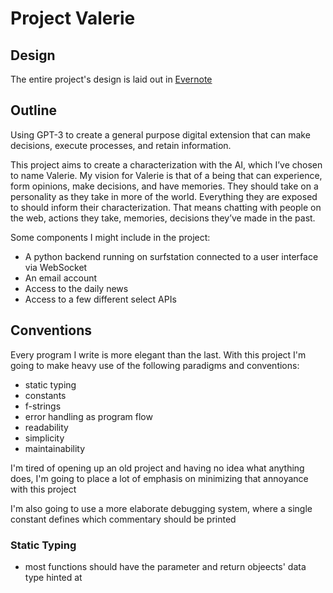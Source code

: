 # Project Valerie

## Design
The entire project's design is laid out in [Evernote](https://www.evernote.com/shard/s508/nl/192803964/3275716d-2238-3837-0a49-f8b1b701f130?title=Project%20Valerie)

## Outline
Using GPT-3 to create a general purpose digital extension that can make decisions, execute processes, and retain information.

This project aims to create a characterization with the AI, which I’ve chosen to name Valerie. My vision for Valerie is that of a being that can experience, form opinions, make decisions, and have memories. They should take on a personality as they take in more of the world. Everything they are exposed to should inform their characterization. That means chatting with people on the web, actions they take, memories, decisions they’ve made in the past.

Some components  I might  include in the project:
- A python backend running on surfstation connected to a user interface via WebSocket
- An email account
- Access to the daily news
- Access to a few different select APIs


## Conventions
Every program I write is more elegant than the last.
With this project I'm going to make heavy use of the following paradigms and conventions:
 - static typing
 - constants
 - f-strings
 - error handling as program flow
 - readability
 - simplicity
 - maintainability
 

 I'm tired of opening up an old project and having no idea what anything does, I'm going to place a lot of emphasis on minimizing that annoyance with this project

 I'm also going to use a more elaborate debugging system, where a single constant defines which commentary should be printed

 ### Static Typing
  - most functions should have the  parameter and return objeects' data type hinted at